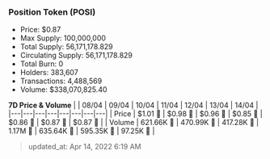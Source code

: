 
  ### Position Token (POSI)
  - Price: $0.87
  - Max Supply: 100,000,000
  - Total Supply: 56,171,178.829
  - Circulating Supply: 56,171,178.829
  - Total Burn: 0
  - Holders: 383,607
  - Transactions: 4,488,569
  - Volume: $338,070,825.40

  **7D Price & Volume**
  | | 08&#x2F;04 | 09&#x2F;04 | 10&#x2F;04 | 11&#x2F;04 | 12&#x2F;04 | 13&#x2F;04 | 14&#x2F;04 |
  |---|---|---|---|---|---|---|---|
  | Price | $1.01 🔻 | $0.98 🔻 | $0.96 🔻 | $0.85 🔻 | $0.86 🚀 | $0.87 🚀 | $0.87 🔻 |
  | Volume | 621.66K 🔻 | 470.99K 🔻 | 417.28K 🔻 | 1.17M 🚀 | 635.64K 🔻 | 595.35K 🔻 | 97.25K 🔻 |

  > updated_at: Apr 14, 2022 6:19 AM
